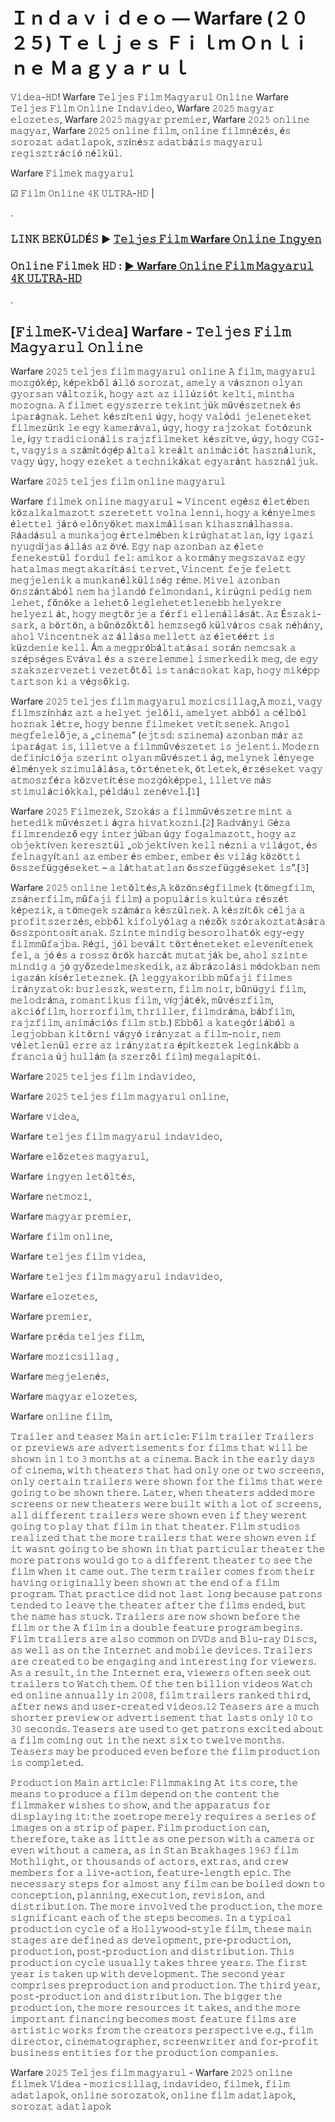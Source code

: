 # Ｉｎｄａｖｉｄｅｏ — Warfare (２０２５) Ｔｅｌｊｅｓ Ｆｉｌｍ Ｏｎｌｉｎｅ Ｍａｇｙａｒｕｌ

𝚅𝚒𝚍𝚎𝚊-𝙷𝙳! Warfare 𝚃𝚎𝚕𝚓𝚎𝚜 𝙵𝚒𝚕𝚖 𝙼𝚊𝚐𝚢𝚊𝚛𝚞𝚕 𝙾𝚗𝚕𝚒𝚗𝚎
Warfare 𝚃𝚎𝚕𝚓𝚎𝚜 𝙵𝚒𝚕𝚖 𝙾𝚗𝚕𝚒𝚗𝚎 𝙸𝚗𝚍𝚊𝚟𝚒𝚍𝚎𝚘, Warfare 𝟸𝟶𝟸𝟻 𝚖𝚊𝚐𝚢𝚊𝚛 𝚎𝚕𝚘𝚣𝚎𝚝𝚎𝚜, Warfare 𝟸𝟶𝟸𝟻 𝚖𝚊𝚐𝚢𝚊𝚛 𝚙𝚛𝚎𝚖𝚒𝚎𝚛, Warfare 𝟸𝟶𝟸𝟻 𝚘𝚗𝚕𝚒𝚗𝚎 𝚖𝚊𝚐𝚢𝚊𝚛, Warfare 𝟸𝟶𝟸𝟻 𝚘𝚗𝚕𝚒𝚗𝚎 𝚏𝚒𝚕𝚖, 𝚘𝚗𝚕𝚒𝚗𝚎 𝚏𝚒𝚕𝚖𝚗é𝚣é𝚜, é𝚜 𝚜𝚘𝚛𝚘𝚣𝚊𝚝 𝚊𝚍𝚊𝚝𝚕𝚊𝚙𝚘𝚔, 𝚜𝚣í𝚗é𝚜𝚣 𝚊𝚍𝚊𝚝𝚋á𝚣𝚒𝚜 𝚖𝚊𝚐𝚢𝚊𝚛𝚞𝚕 𝚛𝚎𝚐𝚒𝚜𝚣𝚝𝚛á𝚌𝚒ó 𝚗é𝚕𝚔ü𝚕.

Warfare 𝙵𝚒𝚕𝚖𝚎𝚔 𝚖𝚊𝚐𝚢𝚊𝚛𝚞𝚕

☑ 𝙵𝚒𝚕𝚖 𝙾𝚗𝚕𝚒𝚗𝚎 𝟺𝙺 𝚄𝙻𝚃𝚁𝙰-𝙷𝙳 | 

.

### 𝙻𝙸𝙽𝙺 𝙱𝙴𝙺Ü𝙻𝙳É𝚂 ▶️ [𝚃𝚎𝚕𝚓𝚎𝚜 𝙵𝚒𝚕𝚖 Warfare 𝙾𝚗𝚕𝚒𝚗𝚎 𝙸𝚗𝚐𝚢𝚎𝚗](https://t.co/7px8LKmILv)


### 𝙾𝚗𝚕𝚒𝚗𝚎 𝙵𝚒𝚕𝚖𝚎𝚔 𝙷𝙳 : [▶️ Warfare 𝙾𝚗𝚕𝚒𝚗𝚎 𝙵𝚒𝚕𝚖 𝙼𝚊𝚐𝚢𝚊𝚛𝚞𝚕 𝟺𝙺 𝚄𝙻𝚃𝚁𝙰-𝙷𝙳](https://t.co/7px8LKmILv)

.

## [𝙵𝚒𝚕𝚖𝚎𝙺-𝚅𝚒𝚍𝚎𝚊] Warfare - 𝚃𝚎𝚕𝚓𝚎𝚜 𝙵𝚒𝚕𝚖 𝙼𝚊𝚐𝚢𝚊𝚛𝚞𝚕 𝙾𝚗𝚕𝚒𝚗𝚎

Warfare 𝟸𝟶𝟸𝟻 𝚝𝚎𝚕𝚓𝚎𝚜 𝚏𝚒𝚕𝚖 𝚖𝚊𝚐𝚢𝚊𝚛𝚞𝚕 𝚘𝚗𝚕𝚒𝚗𝚎 𝙰 𝚏𝚒𝚕𝚖, 𝚖𝚊𝚐𝚢𝚊𝚛𝚞𝚕 𝚖𝚘𝚣𝚐ó𝚔é𝚙, 𝚔é𝚙𝚎𝚔𝚋ő𝚕 á𝚕𝚕ó 𝚜𝚘𝚛𝚘𝚣𝚊𝚝, 𝚊𝚖𝚎𝚕𝚢 𝚊 𝚟á𝚜𝚣𝚗𝚘𝚗 𝚘𝚕𝚢𝚊𝚗 𝚐𝚢𝚘𝚛𝚜𝚊𝚗 𝚟á𝚕𝚝𝚘𝚣𝚒𝚔, 𝚑𝚘𝚐𝚢 𝚊𝚣𝚝 𝚊𝚣 𝚒𝚕𝚕ú𝚣𝚒ó𝚝 𝚔𝚎𝚕𝚝𝚒, 𝚖𝚒𝚗𝚝𝚑𝚊 𝚖𝚘𝚣𝚘𝚐𝚗𝚊. 𝙰 𝚏𝚒𝚕𝚖𝚎𝚝 𝚎𝚐𝚢𝚜𝚣𝚎𝚛𝚛𝚎 𝚝𝚎𝚔𝚒𝚗𝚝𝚓ü𝚔 𝚖ű𝚟é𝚜𝚣𝚎𝚝𝚗𝚎𝚔 é𝚜 𝚒𝚙𝚊𝚛á𝚐𝚗𝚊𝚔. 𝙻𝚎𝚑𝚎𝚝 𝚔é𝚜𝚣í𝚝𝚎𝚗𝚒 ú𝚐𝚢, 𝚑𝚘𝚐𝚢 𝚟𝚊𝚕ó𝚍𝚒 𝚓𝚎𝚕𝚎𝚗𝚎𝚝𝚎𝚔𝚎𝚝 𝚏𝚒𝚕𝚖𝚎𝚣ü𝚗𝚔 𝚕𝚎 𝚎𝚐𝚢 𝚔𝚊𝚖𝚎𝚛á𝚟𝚊𝚕, ú𝚐𝚢, 𝚑𝚘𝚐𝚢 𝚛𝚊𝚓𝚣𝚘𝚔𝚊𝚝 𝚏𝚘𝚝ó𝚣𝚞𝚗𝚔 𝚕𝚎, í𝚐𝚢 𝚝𝚛𝚊𝚍𝚒𝚌𝚒𝚘𝚗á𝚕𝚒𝚜 𝚛𝚊𝚓𝚣𝚏𝚒𝚕𝚖𝚎𝚔𝚎𝚝 𝚔é𝚜𝚣í𝚝𝚟𝚎, ú𝚐𝚢, 𝚑𝚘𝚐𝚢 𝙲𝙶𝙸-𝚝, 𝚟𝚊𝚐𝚢𝚒𝚜 𝚊 𝚜𝚣á𝚖í𝚝ó𝚐é𝚙 á𝚕𝚝𝚊𝚕 𝚔𝚛𝚎á𝚕𝚝 𝚊𝚗𝚒𝚖á𝚌𝚒ó𝚝 𝚑𝚊𝚜𝚣𝚗á𝚕𝚞𝚗𝚔, 𝚟𝚊𝚐𝚢 ú𝚐𝚢, 𝚑𝚘𝚐𝚢 𝚎𝚣𝚎𝚔𝚎𝚝 𝚊 𝚝𝚎𝚌𝚑𝚗𝚒𝚔á𝚔𝚊𝚝 𝚎𝚐𝚢𝚊𝚛á𝚗𝚝 𝚑𝚊𝚜𝚣𝚗á𝚕𝚓𝚞𝚔.

Warfare 𝟸𝟶𝟸𝟻 𝚝𝚎𝚕𝚓𝚎𝚜 𝚏𝚒𝚕𝚖 𝚘𝚗𝚕𝚒𝚗𝚎 𝚖𝚊𝚐𝚢𝚊𝚛𝚞𝚕

Warfare 𝚏𝚒𝚕𝚖𝚎𝚔 𝚘𝚗𝚕𝚒𝚗𝚎 𝚖𝚊𝚐𝚢𝚊𝚛𝚞𝚕 ~ 𝚅𝚒𝚗𝚌𝚎𝚗𝚝 𝚎𝚐é𝚜𝚣 é𝚕𝚎𝚝é𝚋𝚎𝚗 𝚔ö𝚣𝚊𝚕𝚔𝚊𝚕𝚖𝚊𝚣𝚘𝚝𝚝 𝚜𝚣𝚎𝚛𝚎𝚝𝚎𝚝𝚝 𝚟𝚘𝚕𝚗𝚊 𝚕𝚎𝚗𝚗𝚒, 𝚑𝚘𝚐𝚢 𝚊 𝚔é𝚗𝚢𝚎𝚕𝚖𝚎𝚜 é𝚕𝚎𝚝𝚝𝚎𝚕 𝚓á𝚛ó 𝚎𝚕ő𝚗𝚢ö𝚔𝚎𝚝 𝚖𝚊𝚡𝚒𝚖á𝚕𝚒𝚜𝚊𝚗 𝚔𝚒𝚑𝚊𝚜𝚣𝚗á𝚕𝚑𝚊𝚜𝚜𝚊. 𝚁á𝚊𝚍á𝚜𝚞𝚕 𝚊 𝚖𝚞𝚗𝚔𝚊𝚓𝚘𝚐 é𝚛𝚝𝚎𝚕𝚖é𝚋𝚎𝚗 𝚔𝚒𝚛ú𝚐𝚑𝚊𝚝𝚊𝚝𝚕𝚊𝚗, í𝚐𝚢 𝚒𝚐𝚊𝚣𝚒 𝚗𝚢𝚞𝚐𝚍í𝚓𝚊𝚜 á𝚕𝚕á𝚜 𝚊𝚣 ö𝚟é. 𝙴𝚐𝚢 𝚗𝚊𝚙 𝚊𝚣𝚘𝚗𝚋𝚊𝚗 𝚊𝚣 é𝚕𝚎𝚝𝚎 𝚏𝚎𝚗𝚎𝚔𝚎𝚜𝚝ü𝚕 𝚏𝚘𝚛𝚍𝚞𝚕 𝚏𝚎𝚕: 𝚊𝚖𝚒𝚔𝚘𝚛 𝚊 𝚔𝚘𝚛𝚖á𝚗𝚢 𝚖𝚎𝚐𝚜𝚣𝚊𝚟𝚊𝚣 𝚎𝚐𝚢 𝚑𝚊𝚝𝚊𝚕𝚖𝚊𝚜 𝚖𝚎𝚐𝚝𝚊𝚔𝚊𝚛í𝚝á𝚜𝚒 𝚝𝚎𝚛𝚟𝚎𝚝, 𝚅𝚒𝚗𝚌𝚎𝚗𝚝 𝚏𝚎𝚓𝚎 𝚏𝚎𝚕𝚎𝚝𝚝 𝚖𝚎𝚐𝚓𝚎𝚕𝚎𝚗𝚒𝚔 𝚊 𝚖𝚞𝚗𝚔𝚊𝚗é𝚕𝚔ü𝚕𝚒𝚜é𝚐 𝚛é𝚖𝚎. 𝙼𝚒𝚟𝚎𝚕 𝚊𝚣𝚘𝚗𝚋𝚊𝚗 ö𝚗𝚜𝚣á𝚗𝚝á𝚋ó𝚕 𝚗𝚎𝚖 𝚑𝚊𝚓𝚕𝚊𝚗𝚍ó 𝚏𝚎𝚕𝚖𝚘𝚗𝚍𝚊𝚗𝚒, 𝚔𝚒𝚛ú𝚐𝚗𝚒 𝚙𝚎𝚍𝚒𝚐 𝚗𝚎𝚖 𝚕𝚎𝚑𝚎𝚝, 𝚏ő𝚗ö𝚔𝚎 𝚊 𝚕𝚎𝚑𝚎𝚝ő 𝚕𝚎𝚐𝚕𝚎𝚑𝚎𝚝𝚎𝚝𝚕𝚎𝚗𝚎𝚋𝚋 𝚑𝚎𝚕𝚢𝚎𝚔𝚛𝚎 𝚑𝚎𝚕𝚢𝚎𝚣𝚒 á𝚝, 𝚑𝚘𝚐𝚢 𝚖𝚎𝚐𝚝ö𝚛𝚓𝚎 𝚊 𝚏é𝚛𝚏𝚒 𝚎𝚕𝚕𝚎𝚗á𝚕𝚕á𝚜á𝚝. 𝙰𝚣 É𝚜𝚣𝚊𝚔𝚒-𝚜𝚊𝚛𝚔, 𝚊 𝚋ö𝚛𝚝ö𝚗, 𝚊 𝚋ű𝚗ö𝚣ő𝚔𝚝ő𝚕 𝚑𝚎𝚖𝚣𝚜𝚎𝚐ő 𝚔ü𝚕𝚟á𝚛𝚘𝚜 𝚌𝚜𝚊𝚔 𝚗é𝚑á𝚗𝚢, 𝚊𝚑𝚘𝚕 𝚅𝚒𝚗𝚌𝚎𝚗𝚝𝚗𝚎𝚔 𝚊𝚣 á𝚕𝚕á𝚜𝚊 𝚖𝚎𝚕𝚕𝚎𝚝𝚝 𝚊𝚣 é𝚕𝚎𝚝éé𝚛𝚝 𝚒𝚜 𝚔ü𝚣𝚍𝚎𝚗𝚒𝚎 𝚔𝚎𝚕𝚕. Á𝚖 𝚊 𝚖𝚎𝚐𝚙𝚛ó𝚋á𝚕𝚝𝚊𝚝á𝚜𝚊𝚒 𝚜𝚘𝚛á𝚗 𝚗𝚎𝚖𝚌𝚜𝚊𝚔 𝚊 𝚜𝚣é𝚙𝚜é𝚐𝚎𝚜 𝙴𝚟á𝚟𝚊𝚕 é𝚜 𝚊 𝚜𝚣𝚎𝚛𝚎𝚕𝚎𝚖𝚖𝚎𝚕 𝚒𝚜𝚖𝚎𝚛𝚔𝚎𝚍𝚒𝚔 𝚖𝚎𝚐, 𝚍𝚎 𝚎𝚐𝚢 𝚜𝚣𝚊𝚔𝚜𝚣𝚎𝚛𝚟𝚎𝚣𝚎𝚝𝚒 𝚟𝚎𝚣𝚎𝚝ő𝚝ő𝚕 𝚒𝚜 𝚝𝚊𝚗á𝚌𝚜𝚘𝚔𝚊𝚝 𝚔𝚊𝚙, 𝚑𝚘𝚐𝚢 𝚖𝚒𝚔é𝚙𝚙 𝚝𝚊𝚛𝚝𝚜𝚘𝚗 𝚔𝚒 𝚊 𝚟é𝚐𝚜ő𝚔𝚒𝚐.

Warfare 𝟸𝟶𝟸𝟻 𝚝𝚎𝚕𝚓𝚎𝚜 𝚏𝚒𝚕𝚖 𝚖𝚊𝚐𝚢𝚊𝚛𝚞𝚕 𝚖𝚘𝚣𝚒𝚌𝚜𝚒𝚕𝚕𝚊𝚐,𝙰 𝚖𝚘𝚣𝚒, 𝚟𝚊𝚐𝚢 𝚏𝚒𝚕𝚖𝚜𝚣í𝚗𝚑á𝚣 𝚊𝚣𝚝 𝚊 𝚑𝚎𝚕𝚢𝚎𝚝 𝚓𝚎𝚕ö𝚕𝚒, 𝚊𝚖𝚎𝚕𝚢𝚎𝚝 𝚊𝚋𝚋ó𝚕 𝚊 𝚌é𝚕𝚋ó𝚕 𝚑𝚘𝚣𝚗𝚊𝚔 𝚕é𝚝𝚛𝚎, 𝚑𝚘𝚐𝚢 𝚋𝚎𝚗𝚗𝚎 𝚏𝚒𝚕𝚖𝚎𝚔𝚎𝚝 𝚟𝚎𝚝í𝚝𝚜𝚎𝚗𝚎𝚔. 𝙰𝚗𝚐𝚘𝚕 𝚖𝚎𝚐𝚏𝚎𝚕𝚎𝚕ő𝚓𝚎, 𝚊 „𝚌𝚒𝚗𝚎𝚖𝚊” (𝚎𝚓𝚝𝚜𝚍: 𝚜𝚣𝚒𝚗𝚎𝚖𝚊) 𝚊𝚣𝚘𝚗𝚋𝚊𝚗 𝚖á𝚛 𝚊𝚣 𝚒𝚙𝚊𝚛á𝚐𝚊𝚝 𝚒𝚜, 𝚒𝚕𝚕𝚎𝚝𝚟𝚎 𝚊 𝚏𝚒𝚕𝚖𝚖ű𝚟é𝚜𝚣𝚎𝚝𝚎𝚝 𝚒𝚜 𝚓𝚎𝚕𝚎𝚗𝚝𝚒. 𝙼𝚘𝚍𝚎𝚛𝚗 𝚍𝚎𝚏𝚒𝚗í𝚌𝚒ó𝚓𝚊 𝚜𝚣𝚎𝚛𝚒𝚗𝚝 𝚘𝚕𝚢𝚊𝚗 𝚖ű𝚟é𝚜𝚣𝚎𝚝𝚒 á𝚐, 𝚖𝚎𝚕𝚢𝚗𝚎𝚔 𝚕é𝚗𝚢𝚎𝚐𝚎 é𝚕𝚖é𝚗𝚢𝚎𝚔 𝚜𝚣𝚒𝚖𝚞𝚕á𝚕á𝚜𝚊, 𝚝ö𝚛𝚝é𝚗𝚎𝚝𝚎𝚔, ö𝚝𝚕𝚎𝚝𝚎𝚔, é𝚛𝚣é𝚜𝚎𝚔𝚎𝚝 𝚟𝚊𝚐𝚢 𝚊𝚝𝚖𝚘𝚜𝚣𝚏é𝚛𝚊 𝚔ö𝚣𝚟𝚎𝚝í𝚝é𝚜𝚎 𝚖𝚘𝚣𝚐ó𝚔é𝚙𝚙𝚎𝚕, 𝚒𝚕𝚕𝚎𝚝𝚟𝚎 𝚖á𝚜 𝚜𝚝𝚒𝚖𝚞𝚕á𝚌𝚒ó𝚔𝚔𝚊𝚕, 𝚙é𝚕𝚍á𝚞𝚕 𝚣𝚎𝚗é𝚟𝚎𝚕.[𝟷]
 
Warfare 𝟸𝟶𝟸𝟻 𝙵𝚒𝚕𝚖𝚎𝚣𝚎𝚔, 𝚂𝚣𝚘𝚔á𝚜 𝚊 𝚏𝚒𝚕𝚖𝚖ű𝚟é𝚜𝚣𝚎𝚝𝚛𝚎 𝚖𝚒𝚗𝚝 𝚊 𝚑𝚎𝚝𝚎𝚍𝚒𝚔 𝚖ű𝚟é𝚜𝚣𝚎𝚝𝚒 á𝚐𝚛𝚊 𝚑𝚒𝚟𝚊𝚝𝚔𝚘𝚣𝚗𝚒.[𝟸] 𝚁𝚊𝚍𝚟á𝚗𝚢𝚒 𝙶é𝚣𝚊 𝚏𝚒𝚕𝚖𝚛𝚎𝚗𝚍𝚎𝚣ő 𝚎𝚐𝚢 𝚒𝚗𝚝𝚎𝚛𝚓ú𝚋𝚊𝚗 ú𝚐𝚢 𝚏𝚘𝚐𝚊𝚕𝚖𝚊𝚣𝚘𝚝𝚝, 𝚑𝚘𝚐𝚢 𝚊𝚣 𝚘𝚋𝚓𝚎𝚔𝚝í𝚟𝚎𝚗 𝚔𝚎𝚛𝚎𝚜𝚣𝚝ü𝚕 „𝚘𝚋𝚓𝚎𝚔𝚝í𝚟𝚎𝚗 𝚔𝚎𝚕𝚕 𝚗é𝚣𝚗𝚒 𝚊 𝚟𝚒𝚕á𝚐𝚘𝚝, é𝚜 𝚏𝚎𝚕𝚗𝚊𝚐𝚢í𝚝𝚊𝚗𝚒 𝚊𝚣 𝚎𝚖𝚋𝚎𝚛 é𝚜 𝚎𝚖𝚋𝚎𝚛, 𝚎𝚖𝚋𝚎𝚛 é𝚜 𝚟𝚒𝚕á𝚐 𝚔ö𝚣ö𝚝𝚝𝚒 ö𝚜𝚜𝚣𝚎𝚏ü𝚐𝚐é𝚜𝚎𝚔𝚎𝚝 – 𝚊 𝚕á𝚝𝚑𝚊𝚝𝚊𝚝𝚕𝚊𝚗 ö𝚜𝚜𝚣𝚎𝚏ü𝚐𝚐é𝚜𝚎𝚔𝚎𝚝 𝚒𝚜”.[𝟹]

Warfare 𝟸𝟶𝟸𝟻 𝚘𝚗𝚕𝚒𝚗𝚎 𝚕𝚎𝚝ö𝚕𝚝é𝚜,𝙰 𝚔ö𝚣ö𝚗𝚜é𝚐𝚏𝚒𝚕𝚖𝚎𝚔 (𝚝ö𝚖𝚎𝚐𝚏𝚒𝚕𝚖, 𝚣𝚜á𝚗𝚎𝚛𝚏𝚒𝚕𝚖, 𝚖ű𝚏𝚊𝚓𝚒 𝚏𝚒𝚕𝚖) 𝚊 𝚙𝚘𝚙𝚞𝚕á𝚛𝚒𝚜 𝚔𝚞𝚕𝚝ú𝚛𝚊 𝚛é𝚜𝚣é𝚝 𝚔é𝚙𝚎𝚣𝚒𝚔, 𝚊 𝚝ö𝚖𝚎𝚐𝚎𝚔 𝚜𝚣á𝚖á𝚛𝚊 𝚔é𝚜𝚣ü𝚕𝚗𝚎𝚔. 𝙰 𝚔é𝚜𝚣í𝚝ő𝚔 𝚌é𝚕𝚓𝚊 𝚊 𝚙𝚛𝚘𝚏𝚒𝚝𝚜𝚣𝚎𝚛𝚣é𝚜, 𝚎𝚋𝚋ő𝚕 𝚔𝚒𝚏𝚘𝚕𝚢ó𝚕𝚊𝚐 𝚊 𝚗é𝚣ő𝚔 𝚜𝚣ó𝚛𝚊𝚔𝚘𝚣𝚝𝚊𝚝á𝚜á𝚛𝚊 ö𝚜𝚜𝚣𝚙𝚘𝚗𝚝𝚘𝚜í𝚝𝚊𝚗𝚊𝚔. 𝚂𝚣𝚒𝚗𝚝𝚎 𝚖𝚒𝚗𝚍𝚒𝚐 𝚋𝚎𝚜𝚘𝚛𝚘𝚕𝚑𝚊𝚝ó𝚔 𝚎𝚐𝚢-𝚎𝚐𝚢 𝚏𝚒𝚕𝚖𝚖ű𝚏𝚊𝚓𝚋𝚊. 𝚁é𝚐𝚒, 𝚓ó𝚕 𝚋𝚎𝚟á𝚕𝚝 𝚝ö𝚛𝚝é𝚗𝚎𝚝𝚎𝚔𝚎𝚝 𝚎𝚕𝚎𝚟𝚎𝚗í𝚝𝚎𝚗𝚎𝚔 𝚏𝚎𝚕, 𝚊 𝚓ó é𝚜 𝚊 𝚛𝚘𝚜𝚜𝚣 ö𝚛ö𝚔 𝚑𝚊𝚛𝚌á𝚝 𝚖𝚞𝚝𝚊𝚝𝚓á𝚔 𝚋𝚎, 𝚊𝚑𝚘𝚕 𝚜𝚣𝚒𝚗𝚝𝚎 𝚖𝚒𝚗𝚍𝚒𝚐 𝚊 𝚓ó 𝚐𝚢ő𝚣𝚎𝚍𝚎𝚕𝚖𝚎𝚜𝚔𝚎𝚍𝚒𝚔, 𝚊𝚣 á𝚋𝚛á𝚣𝚘𝚕á𝚜𝚒 𝚖ó𝚍𝚘𝚔𝚋𝚊𝚗 𝚗𝚎𝚖 𝚒𝚐𝚊𝚣á𝚗 𝚔í𝚜é𝚛𝚕𝚎𝚝𝚎𝚣𝚗𝚎𝚔. (𝙰 𝚕𝚎𝚐𝚐𝚢𝚊𝚔𝚘𝚛𝚒𝚋𝚋 𝚖ű𝚏𝚊𝚓𝚒 𝚏𝚒𝚕𝚖𝚎𝚜 𝚒𝚛á𝚗𝚢𝚣𝚊𝚝𝚘𝚔: 𝚋𝚞𝚛𝚕𝚎𝚜𝚣𝚔, 𝚠𝚎𝚜𝚝𝚎𝚛𝚗, 𝚏𝚒𝚕𝚖 𝚗𝚘𝚒𝚛, 𝚋ű𝚗ü𝚐𝚢𝚒 𝚏𝚒𝚕𝚖, 𝚖𝚎𝚕𝚘𝚍𝚛á𝚖𝚊, 𝚛𝚘𝚖𝚊𝚗𝚝𝚒𝚔𝚞𝚜 𝚏𝚒𝚕𝚖, 𝚟í𝚐𝚓á𝚝é𝚔, 𝚖ű𝚟é𝚜𝚣𝚏𝚒𝚕𝚖, 𝚊𝚔𝚌𝚒ó𝚏𝚒𝚕𝚖, 𝚑𝚘𝚛𝚛𝚘𝚛𝚏𝚒𝚕𝚖, 𝚝𝚑𝚛𝚒𝚕𝚕𝚎𝚛, 𝚏𝚒𝚕𝚖𝚍𝚛á𝚖𝚊, 𝚋á𝚋𝚏𝚒𝚕𝚖, 𝚛𝚊𝚓𝚣𝚏𝚒𝚕𝚖, 𝚊𝚗𝚒𝚖á𝚌𝚒ó𝚜 𝚏𝚒𝚕𝚖 𝚜𝚝𝚋.) 𝙴𝚋𝚋ő𝚕 𝚊 𝚔𝚊𝚝𝚎𝚐ó𝚛𝚒á𝚋ó𝚕 𝚊 𝚕𝚎𝚐𝚓𝚘𝚋𝚋𝚊𝚗 𝚔𝚒𝚝ö𝚛𝚗𝚒 𝚟á𝚐𝚢ó 𝚒𝚛á𝚗𝚢𝚣𝚊𝚝 𝚊 𝚏𝚒𝚕𝚖-𝚗𝚘𝚒𝚛, 𝚗𝚎𝚖 𝚟é𝚕𝚎𝚝𝚕𝚎𝚗ü𝚕 𝚎𝚛𝚛𝚎 𝚊𝚣 𝚒𝚛á𝚗𝚢𝚣𝚊𝚝𝚛𝚊 é𝚙í𝚝𝚔𝚎𝚣𝚝𝚎𝚔 𝚕𝚎𝚐𝚒𝚗𝚔á𝚋𝚋 𝚊 𝚏𝚛𝚊𝚗𝚌𝚒𝚊 ú𝚓 𝚑𝚞𝚕𝚕á𝚖 (𝚊 𝚜𝚣𝚎𝚛𝚣ő𝚒 𝚏𝚒𝚕𝚖) 𝚖𝚎𝚐𝚊𝚕𝚊𝚙í𝚝ó𝚒.

Warfare 𝟸𝟶𝟸𝟻 𝚝𝚎𝚕𝚓𝚎𝚜 𝚏𝚒𝚕𝚖 𝚒𝚗𝚍𝚊𝚟𝚒𝚍𝚎𝚘,

Warfare 𝟸𝟶𝟸𝟻 𝚝𝚎𝚕𝚓𝚎𝚜 𝚏𝚒𝚕𝚖 𝚖𝚊𝚐𝚢𝚊𝚛𝚞𝚕 𝚘𝚗𝚕𝚒𝚗𝚎,

Warfare 𝚟𝚒𝚍𝚎𝚊,

Warfare 𝚝𝚎𝚕𝚓𝚎𝚜 𝚏𝚒𝚕𝚖 𝚖𝚊𝚐𝚢𝚊𝚛𝚞𝚕 𝚒𝚗𝚍𝚊𝚟𝚒𝚍𝚎𝚘,

Warfare 𝚎𝚕ő𝚣𝚎𝚝𝚎𝚜 𝚖𝚊𝚐𝚢𝚊𝚛𝚞𝚕,

Warfare 𝚒𝚗𝚐𝚢𝚎𝚗 𝚕𝚎𝚝ö𝚕𝚝é𝚜,

Warfare 𝚗𝚎𝚝𝚖𝚘𝚣𝚒,

Warfare 𝚖𝚊𝚐𝚢𝚊𝚛 𝚙𝚛𝚎𝚖𝚒𝚎𝚛,

Warfare 𝚏𝚒𝚕𝚖 𝚘𝚗𝚕𝚒𝚗𝚎,

Warfare 𝚝𝚎𝚕𝚓𝚎𝚜 𝚏𝚒𝚕𝚖 𝚟𝚒𝚍𝚎𝚊,

Warfare 𝚝𝚎𝚕𝚓𝚎𝚜 𝚏𝚒𝚕𝚖 𝚖𝚊𝚐𝚢𝚊𝚛𝚞𝚕 𝚒𝚗𝚍𝚊𝚟𝚒𝚍𝚎𝚘,

Warfare 𝚎𝚕𝚘𝚣𝚎𝚝𝚎𝚜,

Warfare 𝚙𝚛𝚎𝚖𝚒𝚎𝚛,

Warfare 𝚙𝚛é𝚍𝚊 𝚝𝚎𝚕𝚓𝚎𝚜 𝚏𝚒𝚕𝚖,

Warfare 𝚖𝚘𝚣𝚒𝚌𝚜𝚒𝚕𝚕𝚊𝚐 ,

Warfare 𝚖𝚎𝚐𝚓𝚎𝚕𝚎𝚗é𝚜,

Warfare 𝚖𝚊𝚐𝚢𝚊𝚛 𝚎𝚕𝚘𝚣𝚎𝚝𝚎𝚜,

Warfare 𝚘𝚗𝚕𝚒𝚗𝚎 𝚏𝚒𝚕𝚖,

𝚃𝚛𝚊𝚒𝚕𝚎𝚛 𝚊𝚗𝚍 𝚝𝚎𝚊𝚜𝚎𝚛 𝙼𝚊𝚒𝚗 𝚊𝚛𝚝𝚒𝚌𝚕𝚎: 𝙵𝚒𝚕𝚖 𝚝𝚛𝚊𝚒𝚕𝚎𝚛 𝚃𝚛𝚊𝚒𝚕𝚎𝚛𝚜 𝚘𝚛 𝚙𝚛𝚎𝚟𝚒𝚎𝚠𝚜 𝚊𝚛𝚎 𝚊𝚍𝚟𝚎𝚛𝚝𝚒𝚜𝚎𝚖𝚎𝚗𝚝𝚜 𝚏𝚘𝚛 𝚏𝚒𝚕𝚖𝚜 𝚝𝚑𝚊𝚝 𝚠𝚒𝚕𝚕 𝚋𝚎 𝚜𝚑𝚘𝚠𝚗 𝚒𝚗 𝟷 𝚝𝚘 𝟹 𝚖𝚘𝚗𝚝𝚑𝚜 𝚊𝚝 𝚊 𝚌𝚒𝚗𝚎𝚖𝚊. 𝙱𝚊𝚌𝚔 𝚒𝚗 𝚝𝚑𝚎 𝚎𝚊𝚛𝚕𝚢 𝚍𝚊𝚢𝚜 𝚘𝚏 𝚌𝚒𝚗𝚎𝚖𝚊, 𝚠𝚒𝚝𝚑 𝚝𝚑𝚎𝚊𝚝𝚎𝚛𝚜 𝚝𝚑𝚊𝚝 𝚑𝚊𝚍 𝚘𝚗𝚕𝚢 𝚘𝚗𝚎 𝚘𝚛 𝚝𝚠𝚘 𝚜𝚌𝚛𝚎𝚎𝚗𝚜, 𝚘𝚗𝚕𝚢 𝚌𝚎𝚛𝚝𝚊𝚒𝚗 𝚝𝚛𝚊𝚒𝚕𝚎𝚛𝚜 𝚠𝚎𝚛𝚎 𝚜𝚑𝚘𝚠𝚗 𝚏𝚘𝚛 𝚝𝚑𝚎 𝚏𝚒𝚕𝚖𝚜 𝚝𝚑𝚊𝚝 𝚠𝚎𝚛𝚎 𝚐𝚘𝚒𝚗𝚐 𝚝𝚘 𝚋𝚎 𝚜𝚑𝚘𝚠𝚗 𝚝𝚑𝚎𝚛𝚎. 𝙻𝚊𝚝𝚎𝚛, 𝚠𝚑𝚎𝚗 𝚝𝚑𝚎𝚊𝚝𝚎𝚛𝚜 𝚊𝚍𝚍𝚎𝚍 𝚖𝚘𝚛𝚎 𝚜𝚌𝚛𝚎𝚎𝚗𝚜 𝚘𝚛 𝚗𝚎𝚠 𝚝𝚑𝚎𝚊𝚝𝚎𝚛𝚜 𝚠𝚎𝚛𝚎 𝚋𝚞𝚒𝚕𝚝 𝚠𝚒𝚝𝚑 𝚊 𝚕𝚘𝚝 𝚘𝚏 𝚜𝚌𝚛𝚎𝚎𝚗𝚜, 𝚊𝚕𝚕 𝚍𝚒𝚏𝚏𝚎𝚛𝚎𝚗𝚝 𝚝𝚛𝚊𝚒𝚕𝚎𝚛𝚜 𝚠𝚎𝚛𝚎 𝚜𝚑𝚘𝚠𝚗 𝚎𝚟𝚎𝚗 𝚒𝚏 𝚝𝚑𝚎𝚢 𝚠𝚎𝚛𝚎𝚗𝚝 𝚐𝚘𝚒𝚗𝚐 𝚝𝚘 𝚙𝚕𝚊𝚢 𝚝𝚑𝚊𝚝 𝚏𝚒𝚕𝚖 𝚒𝚗 𝚝𝚑𝚊𝚝 𝚝𝚑𝚎𝚊𝚝𝚎𝚛. 𝙵𝚒𝚕𝚖 𝚜𝚝𝚞𝚍𝚒𝚘𝚜 𝚛𝚎𝚊𝚕𝚒𝚣𝚎𝚍 𝚝𝚑𝚊𝚝 𝚝𝚑𝚎 𝚖𝚘𝚛𝚎 𝚝𝚛𝚊𝚒𝚕𝚎𝚛𝚜 𝚝𝚑𝚊𝚝 𝚠𝚎𝚛𝚎 𝚜𝚑𝚘𝚠𝚗 𝚎𝚟𝚎𝚗 𝚒𝚏 𝚒𝚝 𝚠𝚊𝚜𝚗𝚝 𝚐𝚘𝚒𝚗𝚐 𝚝𝚘 𝚋𝚎 𝚜𝚑𝚘𝚠𝚗 𝚒𝚗 𝚝𝚑𝚊𝚝 𝚙𝚊𝚛𝚝𝚒𝚌𝚞𝚕𝚊𝚛 𝚝𝚑𝚎𝚊𝚝𝚎𝚛 𝚝𝚑𝚎 𝚖𝚘𝚛𝚎 𝚙𝚊𝚝𝚛𝚘𝚗𝚜 𝚠𝚘𝚞𝚕𝚍 𝚐𝚘 𝚝𝚘 𝚊 𝚍𝚒𝚏𝚏𝚎𝚛𝚎𝚗𝚝 𝚝𝚑𝚎𝚊𝚝𝚎𝚛 𝚝𝚘 𝚜𝚎𝚎 𝚝𝚑𝚎 𝚏𝚒𝚕𝚖 𝚠𝚑𝚎𝚗 𝚒𝚝 𝚌𝚊𝚖𝚎 𝚘𝚞𝚝. 𝚃𝚑𝚎 𝚝𝚎𝚛𝚖 𝚝𝚛𝚊𝚒𝚕𝚎𝚛 𝚌𝚘𝚖𝚎𝚜 𝚏𝚛𝚘𝚖 𝚝𝚑𝚎𝚒𝚛 𝚑𝚊𝚟𝚒𝚗𝚐 𝚘𝚛𝚒𝚐𝚒𝚗𝚊𝚕𝚕𝚢 𝚋𝚎𝚎𝚗 𝚜𝚑𝚘𝚠𝚗 𝚊𝚝 𝚝𝚑𝚎 𝚎𝚗𝚍 𝚘𝚏 𝚊 𝚏𝚒𝚕𝚖 𝚙𝚛𝚘𝚐𝚛𝚊𝚖. 𝚃𝚑𝚊𝚝 𝚙𝚛𝚊𝚌𝚝𝚒𝚌𝚎 𝚍𝚒𝚍 𝚗𝚘𝚝 𝚕𝚊𝚜𝚝 𝚕𝚘𝚗𝚐 𝚋𝚎𝚌𝚊𝚞𝚜𝚎 𝚙𝚊𝚝𝚛𝚘𝚗𝚜 𝚝𝚎𝚗𝚍𝚎𝚍 𝚝𝚘 𝚕𝚎𝚊𝚟𝚎 𝚝𝚑𝚎 𝚝𝚑𝚎𝚊𝚝𝚎𝚛 𝚊𝚏𝚝𝚎𝚛 𝚝𝚑𝚎 𝚏𝚒𝚕𝚖𝚜 𝚎𝚗𝚍𝚎𝚍, 𝚋𝚞𝚝 𝚝𝚑𝚎 𝚗𝚊𝚖𝚎 𝚑𝚊𝚜 𝚜𝚝𝚞𝚌𝚔. 𝚃𝚛𝚊𝚒𝚕𝚎𝚛𝚜 𝚊𝚛𝚎 𝚗𝚘𝚠 𝚜𝚑𝚘𝚠𝚗 𝚋𝚎𝚏𝚘𝚛𝚎 𝚝𝚑𝚎 𝚏𝚒𝚕𝚖 𝚘𝚛 𝚝𝚑𝚎 𝙰 𝚏𝚒𝚕𝚖 𝚒𝚗 𝚊 𝚍𝚘𝚞𝚋𝚕𝚎 𝚏𝚎𝚊𝚝𝚞𝚛𝚎 𝚙𝚛𝚘𝚐𝚛𝚊𝚖 𝚋𝚎𝚐𝚒𝚗𝚜. 𝙵𝚒𝚕𝚖 𝚝𝚛𝚊𝚒𝚕𝚎𝚛𝚜 𝚊𝚛𝚎 𝚊𝚕𝚜𝚘 𝚌𝚘𝚖𝚖𝚘𝚗 𝚘𝚗 𝙳𝚅𝙳𝚜 𝚊𝚗𝚍 𝙱𝚕𝚞-𝚛𝚊𝚢 𝙳𝚒𝚜𝚌𝚜, 𝚊𝚜 𝚠𝚎𝚕𝚕 𝚊𝚜 𝚘𝚗 𝚝𝚑𝚎 𝙸𝚗𝚝𝚎𝚛𝚗𝚎𝚝 𝚊𝚗𝚍 𝚖𝚘𝚋𝚒𝚕𝚎 𝚍𝚎𝚟𝚒𝚌𝚎𝚜. 𝚃𝚛𝚊𝚒𝚕𝚎𝚛𝚜 𝚊𝚛𝚎 𝚌𝚛𝚎𝚊𝚝𝚎𝚍 𝚝𝚘 𝚋𝚎 𝚎𝚗𝚐𝚊𝚐𝚒𝚗𝚐 𝚊𝚗𝚍 𝚒𝚗𝚝𝚎𝚛𝚎𝚜𝚝𝚒𝚗𝚐 𝚏𝚘𝚛 𝚟𝚒𝚎𝚠𝚎𝚛𝚜. 𝙰𝚜 𝚊 𝚛𝚎𝚜𝚞𝚕𝚝, 𝚒𝚗 𝚝𝚑𝚎 𝙸𝚗𝚝𝚎𝚛𝚗𝚎𝚝 𝚎𝚛𝚊, 𝚟𝚒𝚎𝚠𝚎𝚛𝚜 𝚘𝚏𝚝𝚎𝚗 𝚜𝚎𝚎𝚔 𝚘𝚞𝚝 𝚝𝚛𝚊𝚒𝚕𝚎𝚛𝚜 𝚝𝚘 𝚆𝚊𝚝𝚌𝚑 𝚝𝚑𝚎𝚖. 𝙾𝚏 𝚝𝚑𝚎 𝚝𝚎𝚗 𝚋𝚒𝚕𝚕𝚒𝚘𝚗 𝚟𝚒𝚍𝚎𝚘𝚜 𝚆𝚊𝚝𝚌𝚑 𝚎𝚍 𝚘𝚗𝚕𝚒𝚗𝚎 𝚊𝚗𝚗𝚞𝚊𝚕𝚕𝚢 𝚒𝚗 𝟸𝟶𝟶𝟾, 𝚏𝚒𝚕𝚖 𝚝𝚛𝚊𝚒𝚕𝚎𝚛𝚜 𝚛𝚊𝚗𝚔𝚎𝚍 𝚝𝚑𝚒𝚛𝚍, 𝚊𝚏𝚝𝚎𝚛 𝚗𝚎𝚠𝚜 𝚊𝚗𝚍 𝚞𝚜𝚎𝚛-𝚌𝚛𝚎𝚊𝚝𝚎𝚍 𝚟𝚒𝚍𝚎𝚘𝚜.𝟷𝟸 𝚃𝚎𝚊𝚜𝚎𝚛𝚜 𝚊𝚛𝚎 𝚊 𝚖𝚞𝚌𝚑 𝚜𝚑𝚘𝚛𝚝𝚎𝚛 𝚙𝚛𝚎𝚟𝚒𝚎𝚠 𝚘𝚛 𝚊𝚍𝚟𝚎𝚛𝚝𝚒𝚜𝚎𝚖𝚎𝚗𝚝 𝚝𝚑𝚊𝚝 𝚕𝚊𝚜𝚝𝚜 𝚘𝚗𝚕𝚢 𝟷𝟶 𝚝𝚘 𝟹𝟶 𝚜𝚎𝚌𝚘𝚗𝚍𝚜. 𝚃𝚎𝚊𝚜𝚎𝚛𝚜 𝚊𝚛𝚎 𝚞𝚜𝚎𝚍 𝚝𝚘 𝚐𝚎𝚝 𝚙𝚊𝚝𝚛𝚘𝚗𝚜 𝚎𝚡𝚌𝚒𝚝𝚎𝚍 𝚊𝚋𝚘𝚞𝚝 𝚊 𝚏𝚒𝚕𝚖 𝚌𝚘𝚖𝚒𝚗𝚐 𝚘𝚞𝚝 𝚒𝚗 𝚝𝚑𝚎 𝚗𝚎𝚡𝚝 𝚜𝚒𝚡 𝚝𝚘 𝚝𝚠𝚎𝚕𝚟𝚎 𝚖𝚘𝚗𝚝𝚑𝚜. 𝚃𝚎𝚊𝚜𝚎𝚛𝚜 𝚖𝚊𝚢 𝚋𝚎 𝚙𝚛𝚘𝚍𝚞𝚌𝚎𝚍 𝚎𝚟𝚎𝚗 𝚋𝚎𝚏𝚘𝚛𝚎 𝚝𝚑𝚎 𝚏𝚒𝚕𝚖 𝚙𝚛𝚘𝚍𝚞𝚌𝚝𝚒𝚘𝚗 𝚒𝚜 𝚌𝚘𝚖𝚙𝚕𝚎𝚝𝚎𝚍.

𝙿𝚛𝚘𝚍𝚞𝚌𝚝𝚒𝚘𝚗 𝙼𝚊𝚒𝚗 𝚊𝚛𝚝𝚒𝚌𝚕𝚎: 𝙵𝚒𝚕𝚖𝚖𝚊𝚔𝚒𝚗𝚐 𝙰𝚝 𝚒𝚝𝚜 𝚌𝚘𝚛𝚎, 𝚝𝚑𝚎 𝚖𝚎𝚊𝚗𝚜 𝚝𝚘 𝚙𝚛𝚘𝚍𝚞𝚌𝚎 𝚊 𝚏𝚒𝚕𝚖 𝚍𝚎𝚙𝚎𝚗𝚍 𝚘𝚗 𝚝𝚑𝚎 𝚌𝚘𝚗𝚝𝚎𝚗𝚝 𝚝𝚑𝚎 𝚏𝚒𝚕𝚖𝚖𝚊𝚔𝚎𝚛 𝚠𝚒𝚜𝚑𝚎𝚜 𝚝𝚘 𝚜𝚑𝚘𝚠, 𝚊𝚗𝚍 𝚝𝚑𝚎 𝚊𝚙𝚙𝚊𝚛𝚊𝚝𝚞𝚜 𝚏𝚘𝚛 𝚍𝚒𝚜𝚙𝚕𝚊𝚢𝚒𝚗𝚐 𝚒𝚝: 𝚝𝚑𝚎 𝚣𝚘𝚎𝚝𝚛𝚘𝚙𝚎 𝚖𝚎𝚛𝚎𝚕𝚢 𝚛𝚎𝚚𝚞𝚒𝚛𝚎𝚜 𝚊 𝚜𝚎𝚛𝚒𝚎𝚜 𝚘𝚏 𝚒𝚖𝚊𝚐𝚎𝚜 𝚘𝚗 𝚊 𝚜𝚝𝚛𝚒𝚙 𝚘𝚏 𝚙𝚊𝚙𝚎𝚛. 𝙵𝚒𝚕𝚖 𝚙𝚛𝚘𝚍𝚞𝚌𝚝𝚒𝚘𝚗 𝚌𝚊𝚗, 𝚝𝚑𝚎𝚛𝚎𝚏𝚘𝚛𝚎, 𝚝𝚊𝚔𝚎 𝚊𝚜 𝚕𝚒𝚝𝚝𝚕𝚎 𝚊𝚜 𝚘𝚗𝚎 𝚙𝚎𝚛𝚜𝚘𝚗 𝚠𝚒𝚝𝚑 𝚊 𝚌𝚊𝚖𝚎𝚛𝚊 𝚘𝚛 𝚎𝚟𝚎𝚗 𝚠𝚒𝚝𝚑𝚘𝚞𝚝 𝚊 𝚌𝚊𝚖𝚎𝚛𝚊, 𝚊𝚜 𝚒𝚗 𝚂𝚝𝚊𝚗 𝙱𝚛𝚊𝚔𝚑𝚊𝚐𝚎𝚜 𝟷𝟿𝟼𝟹 𝚏𝚒𝚕𝚖 𝙼𝚘𝚝𝚑𝚕𝚒𝚐𝚑𝚝, 𝚘𝚛 𝚝𝚑𝚘𝚞𝚜𝚊𝚗𝚍𝚜 𝚘𝚏 𝚊𝚌𝚝𝚘𝚛𝚜, 𝚎𝚡𝚝𝚛𝚊𝚜, 𝚊𝚗𝚍 𝚌𝚛𝚎𝚠 𝚖𝚎𝚖𝚋𝚎𝚛𝚜 𝚏𝚘𝚛 𝚊 𝚕𝚒𝚟𝚎-𝚊𝚌𝚝𝚒𝚘𝚗, 𝚏𝚎𝚊𝚝𝚞𝚛𝚎-𝚕𝚎𝚗𝚐𝚝𝚑 𝚎𝚙𝚒𝚌. 𝚃𝚑𝚎 𝚗𝚎𝚌𝚎𝚜𝚜𝚊𝚛𝚢 𝚜𝚝𝚎𝚙𝚜 𝚏𝚘𝚛 𝚊𝚕𝚖𝚘𝚜𝚝 𝚊𝚗𝚢 𝚏𝚒𝚕𝚖 𝚌𝚊𝚗 𝚋𝚎 𝚋𝚘𝚒𝚕𝚎𝚍 𝚍𝚘𝚠𝚗 𝚝𝚘 𝚌𝚘𝚗𝚌𝚎𝚙𝚝𝚒𝚘𝚗, 𝚙𝚕𝚊𝚗𝚗𝚒𝚗𝚐, 𝚎𝚡𝚎𝚌𝚞𝚝𝚒𝚘𝚗, 𝚛𝚎𝚟𝚒𝚜𝚒𝚘𝚗, 𝚊𝚗𝚍 𝚍𝚒𝚜𝚝𝚛𝚒𝚋𝚞𝚝𝚒𝚘𝚗. 𝚃𝚑𝚎 𝚖𝚘𝚛𝚎 𝚒𝚗𝚟𝚘𝚕𝚟𝚎𝚍 𝚝𝚑𝚎 𝚙𝚛𝚘𝚍𝚞𝚌𝚝𝚒𝚘𝚗, 𝚝𝚑𝚎 𝚖𝚘𝚛𝚎 𝚜𝚒𝚐𝚗𝚒𝚏𝚒𝚌𝚊𝚗𝚝 𝚎𝚊𝚌𝚑 𝚘𝚏 𝚝𝚑𝚎 𝚜𝚝𝚎𝚙𝚜 𝚋𝚎𝚌𝚘𝚖𝚎𝚜. 𝙸𝚗 𝚊 𝚝𝚢𝚙𝚒𝚌𝚊𝚕 𝚙𝚛𝚘𝚍𝚞𝚌𝚝𝚒𝚘𝚗 𝚌𝚢𝚌𝚕𝚎 𝚘𝚏 𝚊 𝙷𝚘𝚕𝚕𝚢𝚠𝚘𝚘𝚍-𝚜𝚝𝚢𝚕𝚎 𝚏𝚒𝚕𝚖, 𝚝𝚑𝚎𝚜𝚎 𝚖𝚊𝚒𝚗 𝚜𝚝𝚊𝚐𝚎𝚜 𝚊𝚛𝚎 𝚍𝚎𝚏𝚒𝚗𝚎𝚍 𝚊𝚜 𝚍𝚎𝚟𝚎𝚕𝚘𝚙𝚖𝚎𝚗𝚝, 𝚙𝚛𝚎-𝚙𝚛𝚘𝚍𝚞𝚌𝚝𝚒𝚘𝚗, 𝚙𝚛𝚘𝚍𝚞𝚌𝚝𝚒𝚘𝚗, 𝚙𝚘𝚜𝚝-𝚙𝚛𝚘𝚍𝚞𝚌𝚝𝚒𝚘𝚗 𝚊𝚗𝚍 𝚍𝚒𝚜𝚝𝚛𝚒𝚋𝚞𝚝𝚒𝚘𝚗. 𝚃𝚑𝚒𝚜 𝚙𝚛𝚘𝚍𝚞𝚌𝚝𝚒𝚘𝚗 𝚌𝚢𝚌𝚕𝚎 𝚞𝚜𝚞𝚊𝚕𝚕𝚢 𝚝𝚊𝚔𝚎𝚜 𝚝𝚑𝚛𝚎𝚎 𝚢𝚎𝚊𝚛𝚜. 𝚃𝚑𝚎 𝚏𝚒𝚛𝚜𝚝 𝚢𝚎𝚊𝚛 𝚒𝚜 𝚝𝚊𝚔𝚎𝚗 𝚞𝚙 𝚠𝚒𝚝𝚑 𝚍𝚎𝚟𝚎𝚕𝚘𝚙𝚖𝚎𝚗𝚝. 𝚃𝚑𝚎 𝚜𝚎𝚌𝚘𝚗𝚍 𝚢𝚎𝚊𝚛 𝚌𝚘𝚖𝚙𝚛𝚒𝚜𝚎𝚜 𝚙𝚛𝚎𝚙𝚛𝚘𝚍𝚞𝚌𝚝𝚒𝚘𝚗 𝚊𝚗𝚍 𝚙𝚛𝚘𝚍𝚞𝚌𝚝𝚒𝚘𝚗. 𝚃𝚑𝚎 𝚝𝚑𝚒𝚛𝚍 𝚢𝚎𝚊𝚛, 𝚙𝚘𝚜𝚝-𝚙𝚛𝚘𝚍𝚞𝚌𝚝𝚒𝚘𝚗 𝚊𝚗𝚍 𝚍𝚒𝚜𝚝𝚛𝚒𝚋𝚞𝚝𝚒𝚘𝚗. 𝚃𝚑𝚎 𝚋𝚒𝚐𝚐𝚎𝚛 𝚝𝚑𝚎 𝚙𝚛𝚘𝚍𝚞𝚌𝚝𝚒𝚘𝚗, 𝚝𝚑𝚎 𝚖𝚘𝚛𝚎 𝚛𝚎𝚜𝚘𝚞𝚛𝚌𝚎𝚜 𝚒𝚝 𝚝𝚊𝚔𝚎𝚜, 𝚊𝚗𝚍 𝚝𝚑𝚎 𝚖𝚘𝚛𝚎 𝚒𝚖𝚙𝚘𝚛𝚝𝚊𝚗𝚝 𝚏𝚒𝚗𝚊𝚗𝚌𝚒𝚗𝚐 𝚋𝚎𝚌𝚘𝚖𝚎𝚜 𝚖𝚘𝚜𝚝 𝚏𝚎𝚊𝚝𝚞𝚛𝚎 𝚏𝚒𝚕𝚖𝚜 𝚊𝚛𝚎 𝚊𝚛𝚝𝚒𝚜𝚝𝚒𝚌 𝚠𝚘𝚛𝚔𝚜 𝚏𝚛𝚘𝚖 𝚝𝚑𝚎 𝚌𝚛𝚎𝚊𝚝𝚘𝚛𝚜 𝚙𝚎𝚛𝚜𝚙𝚎𝚌𝚝𝚒𝚟𝚎 𝚎.𝚐., 𝚏𝚒𝚕𝚖 𝚍𝚒𝚛𝚎𝚌𝚝𝚘𝚛, 𝚌𝚒𝚗𝚎𝚖𝚊𝚝𝚘𝚐𝚛𝚊𝚙𝚑𝚎𝚛, 𝚜𝚌𝚛𝚎𝚎𝚗𝚠𝚛𝚒𝚝𝚎𝚛 𝚊𝚗𝚍 𝚏𝚘𝚛-𝚙𝚛𝚘𝚏𝚒𝚝 𝚋𝚞𝚜𝚒𝚗𝚎𝚜𝚜 𝚎𝚗𝚝𝚒𝚝𝚒𝚎𝚜 𝚏𝚘𝚛 𝚝𝚑𝚎 𝚙𝚛𝚘𝚍𝚞𝚌𝚝𝚒𝚘𝚗 𝚌𝚘𝚖𝚙𝚊𝚗𝚒𝚎𝚜.

Warfare 𝟸𝟶𝟸𝟻 𝚃𝚎𝚕𝚓𝚎𝚜 𝚏𝚒𝚕𝚖 𝚖𝚊𝚐𝚢𝚊𝚛𝚞𝚕 - Warfare 𝟸𝟶𝟸𝟻 𝚘𝚗𝚕𝚒𝚗𝚎 𝚏𝚒𝚕𝚖𝚎𝚔 𝚅𝚒𝚍𝚎𝚊 - 𝚖𝚘𝚣𝚒𝚌𝚜𝚒𝚕𝚕𝚊𝚐, 𝚒𝚗𝚍𝚊𝚟𝚒𝚍𝚎𝚘, 𝚏𝚒𝚕𝚖𝚎𝚔, 𝚏𝚒𝚕𝚖 𝚊𝚍𝚊𝚝𝚕𝚊𝚙𝚘𝚔, 𝚘𝚗𝚕𝚒𝚗𝚎 𝚜𝚘𝚛𝚘𝚣𝚊𝚝𝚘𝚔, 𝚘𝚗𝚕𝚒𝚗𝚎 𝚏𝚒𝚕𝚖 𝚊𝚍𝚊𝚝𝚕𝚊𝚙𝚘𝚔, 𝚜𝚘𝚛𝚘𝚣𝚊𝚝 𝚊𝚍𝚊𝚝𝚕𝚊𝚙𝚘𝚔
